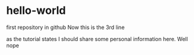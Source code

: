 # hello-world
first repository in github
Now this is the 3rd line

as the tutorial states I should share some personal information here.
Well nope
